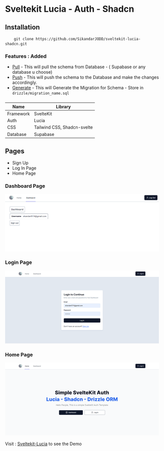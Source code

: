 # Sveltekit Lucia - Auth - Shadcn

## Installation

```
    git clone https://github.com/SikandarJODD/sveltekit-lucia-shadcn.git
```

### Features : Added

- <a href="https://orm.drizzle.team/kit-docs/commands#introspect--pull" >Pull</a> - This will pull the schema from Database - ( Supabase or any database u choose)
- <a href="https://orm.drizzle.team/kit-docs/commands#prototype--push" >Push</a> - This will push the schema to the Database and make the changes accordingly.
- <a href="https://orm.drizzle.team/kit-docs/commands#generate-migrations" >Generate</a> - This will Generate the Migration for Schema - Store in <code>drizzle/migration_name.sql</code>

###
  | Name | Library |
  | --------- | --------------------------- |
  | Framework | SvelteKit |
  | Auth | Lucia |
  | CSS | Tailwind CSS, Shadcn-svelte |
  | Database | Supabase |

## Pages

- Sign Up
- Log In Page
- Home Page

### Dashboard Page

![Dashbaord](./dashboard.png)

### Login Page

![Output](./output.png)

### Home Page

![Home Page](./home.png)

Visit : [Sveltekit-Lucia](https://sveltekit-lucia.vercel.app) to see the Demo

